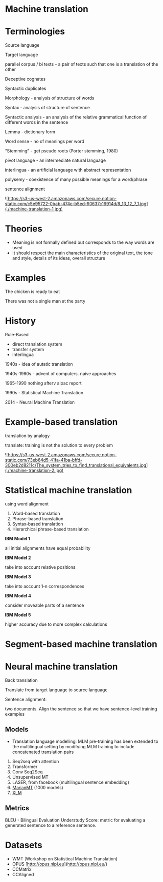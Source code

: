 # Machine translation

# Terminologies

Source language

Target language

parallel corpus / bi texts - a pair of texts such that one is a translation of the other

Deceptive cognates

Syntactic duplicates

Morphology - analysis of structure of words

Syntax - analysis of structure of sentence

Syntactic analysis - an analysis of the relative grammatical function of different words in the sentence

Lemma - dictionary form

Word sense - no of meanings per word

“Stemming” - get pseudo roots (Porter stemming, 1980)

pivot language - an intermediate natural language

interlingua - an artificial language with abstract representation

polysemy - coexistence of many possible meanings for a word/phrase

sentence alignment

![https://s3-us-west-2.amazonaws.com/secure.notion-static.com/c5e95722-0bab-474c-b5ed-90637c16914d/8_13_12_7_1.jpg](./machine-translation-1.jpg)

# Theories

- Meaning is not formally defined but corresponds to the way words are used
- It should respect the main characteristics of the original text, the tone and style, details of its ideas, overall structure

# Examples

The chicken is ready to eat

There was not a single man at the party

# History

Rule-Based

- direct translation system
- transfer system
- interlingua

1940s - idea of autatic translation

1940s-1960s - advent of computers. naive approaches

1965-1990 nothing afterv alpac report

1990s - Statistical Machine Translation

2014 - Neural Machine Translation

# **Example-based translation**

translation by analogy

translate: training is not the solution to every problem

![https://s3-us-west-2.amazonaws.com/secure.notion-static.com/73eb64d5-41fa-41ba-bffd-300eb2d8211c/The_system_tries_to_find_translational_equivalents.jpg](./machine-translation-2.jpg)

# **Statistical machine translation**

using word alignment

1. Word-based translation
2. Phrase-based translation
3. Syntax-based translation
4. Hierarchical phrase-based translation

**IBM Model 1**

all initial alignments have equal probability

**IBM Model 2**

take into account relative positions

**IBM Model 3**

take into account 1-n correspondences

**IBM Model 4**

consider moveable parts of a sentence

**IBM Model 5**

higher accuracy due to more complex calculations

# Segment-based machine translation

# Neural machine t**ranslation**

Back translation

Translate from target language to source language

Sentence alignment:

two documents. Align the sentence so that we have sentence-level training examples

## **Models**

- Translation language modelling: MLM pre-training has been extended to the multilingual setting by modifying MLM training to include concatenated translation pairs

1. Seq2seq with attention
2. Transformer
3. Conv Seq2Seq
4. Unsupervised MT
5. LASER, from facebook (multilingual sentence embedding)
6. [MarianMT](https://huggingface.co/transformers/model_doc/marian.html) (1000 models)
7. [XLM](https://github.com/facebookresearch/XLM)

## **Metrics**

BLEU - Bilingual Evaluation Understudy Score: metric for evaluating a generated sentence to a reference sentence.

# **Datasets**

* WMT (Workshop on Statistical Machine Translation)
* OPUS [http://opus.nlpl.eu](http://opus.nlpl.eu/)
* CCMatrix
* CCAligned
